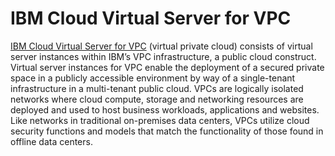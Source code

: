 # IBM Cloud Virtual Server for VPC 

[IBM Cloud Virtual Server for VPC](https://www.ibm.com/cloud/vpc) (virtual private cloud) consists of virtual server instances within IBM’s VPC infrastructure, a public cloud construct. Virtual server instances for VPC enable the deployment of a secured private space in a publicly accessible environment by way of a single-tenant infrastructure in a multi-tenant public cloud. VPCs are logically isolated networks where cloud compute, storage and networking resources are deployed and used to host business workloads, applications and websites. Like networks in traditional on-premises data centers, VPCs utilize cloud security functions and models that match the functionality of those found in offline data centers.
